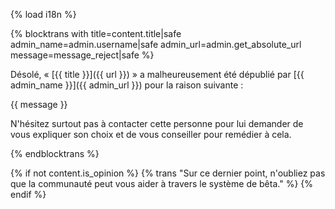 {% load i18n %}

{% blocktrans with title=content.title|safe admin_name=admin.username|safe admin_url=admin.get_absolute_url message=message_reject|safe %}

Désolé, « [{{ title }}]({{ url }}) » a malheureusement été dépublié par 
[{{ admin_name }}]({{ admin_url }}) pour la raison suivante :

{{ message }}

N'hésitez surtout pas à contacter cette personne pour lui demander de 
vous expliquer son choix et de vous conseiller pour remédier à cela. 

{% endblocktrans %}

{% if not content.is_opinion %}
{% trans "Sur ce dernier point, n'oubliez pas que la communauté peut vous aider à travers le système de bêta." %}
{% endif %}
